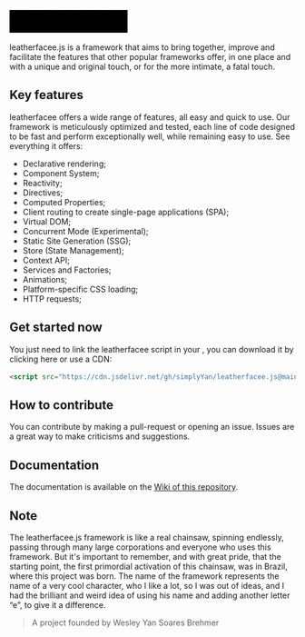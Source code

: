 ![Leahterfacee.js](https://raw.githubusercontent.com/simplyYan/leatherfacee.js/main/repo%20config/leatherfacee%20headerlogo.gif)

leatherfacee.js is a framework that aims to bring together, improve and facilitate the features that other popular frameworks offer, in one place and with a unique and original touch, or for the more intimate, a fatal touch.

## Key features
leatherfacee offers a wide range of features, all easy and quick to use. Our framework is meticulously optimized and tested, each line of code designed to be fast and perform exceptionally well, while remaining easy to use. See everything it offers:
- Declarative rendering;
- Component System;
- Reactivity;
- Directives;
- Computed Properties;
- Client routing to create single-page applications (SPA);
- Virtual DOM;
- Concurrent Mode (Experimental);
- Static Site Generation (SSG);
- Store (State Management);
- Context API;
- Services and Factories;
- Animations;
- Platform-specific CSS loading;
- HTTP requests;
  
## Get started now
You just need to link the leatherfacee script in your <head>, you can download it by clicking here or use a CDN:
```html
<script src="https://cdn.jsdelivr.net/gh/simplyYan/leatherfacee.js@main/src/leatherfacee.js"></script>
```

## How to contribute
You can contribute by making a pull-request or opening an issue. Issues are a great way to make criticisms and suggestions.

## Documentation
The documentation is available on the [Wiki of this repository](https://github.com/simplyYan/leatherfacee.js/wiki/Docs).

## Note
The leatherfacee.js framework is like a real chainsaw, spinning endlessly, passing through many large corporations and everyone who uses this framework. But it's important to remember, and with great pride, that the starting point, the first primordial activation of this chainsaw, was in Brazil, where this project was born. The name of the framework represents the name of a very cool character, who I like a lot, so I was out of ideas, and I had the brilliant and weird idea of using his name and adding another letter “e”, to give it a difference.

> A project founded by Wesley Yan Soares Brehmer
